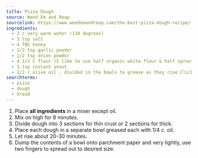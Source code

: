 ```yaml
---
title: Pizza Dough
source: Weed Em and Reap
sourcelink: https://www.weedemandreap.com/the-best-pizza-dough-recipe/
ingredients:
  - 2 c very warm water (110 degrees)
  - 3 tsp salt
  - 4 TBS honey
  - 1/2 tsp garlic powder
  - 1/2 tsp onion powder
  - 4 1/2 C flour (I like to use half organic white flour & half sprouted spelt flour)
  - 3 tsp instant yeast
  - 1/2 c olive oil , divided in the bowls to grease as they rise.Click here to see where I buy olive oil.
searchterms:
  - pizza
  - dough
  - bread
---
```


1. Place **all ingredients** in a mixer except oil.
2. Mix on high for 8 minutes.
3. Divide dough into 3 sections for thin crust or 2 sections for thick.
4. Place each dough in a separate bowl greased each with 1/4 c. oil.
5. Let rise about 20-30 minutes.
6. Dump the contents of a bowl onto parchment paper and very lightly, use two fingers to spread out to desired size.
